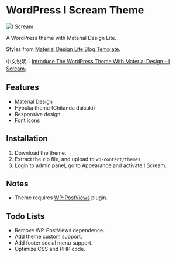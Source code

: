# WordPress I Scream Theme

![I Scream](https://i.imgur.com/yi61HxN.png)

A WordPress theme with Material Design Lite.

Styles from [Material Design Lite Blog Template](http://www.getmdl.io/templates/blog/index.html).

中文说明：[Introduce The WordPress Theme With Material Design – I Scream](https://simod.org/wordpress-theme-i-scream/)。

## Features

*  Material Design
*  Hyouka theme (Chitanda daisuki)
*  Responsive design
*  Font icons

## Installation

1.  Download the theme.
2.  Extract the zip file, and upload to <code>wp-content/themes</code>
3.  Login to admin panel, go to Appearance and activate I Scream.

## Notes

*  Theme requires [WP-PostViews](https://wordpress.org/plugins/wp-postviews/) plugin.

## Todo Lists

*  Remove WP-PostViews dependence.
*  Add theme custom support.
*  Add footer social menu support.
*  Optimize CSS and PHP code.
